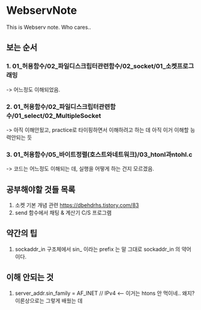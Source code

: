 # WebservNote
This is Webserv note. Who cares..

## 보는 순서

### 1. 01_허용함수/02_파일디스크립터관련함수/02_socket/01_소켓프로그래밍
-> 어느정도 이해되었음.
### 2. 01_허용함수/02_파일디스크립터관련함수/01_select/02_MultipleSocket
-> 아직 이해안됬고, practice로 타이핑하면서 이해하려고 하는 데 아직 이거 이해할 능력안되는 듯
### 3. 01_허용함수/05_바이트정렬(호스트와네트워크)/03_htonl과ntohl.c
-> 코드는 어느정도 이해되는 데, 실행을 어떻게 하는 건지 모르겠음.

## 공부해야할 것들 목록
1. 소켓 기본 개념 관련 https://dbehdrhs.tistory.com/83
2. send 함수에서 채팅 & 계산기 C/S 프로그램

## 약간의 팁
1. sockaddr_in 구조체에서 sin_ 이라는 prefix 는 말 그대로 sockaddr_in 의 약어이다.

## 이해 안되는 것
1. server_addr.sin_family = AF_INET // IPv4 <-- 이거는 htons 안 먹이네.. 왜지? 이론상으로는 그렇게 배웠는 데
